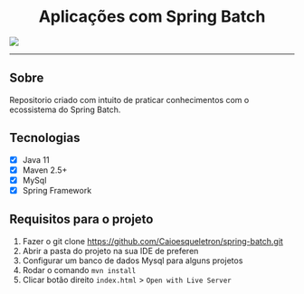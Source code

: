 <h1 align="center">
Aplicações com Spring Batch
</h1>
<img src="https://github.com/Caioesqueletron/spring-batch/assets/54816901/5e8e4b1c-b1c4-4b41-a537-20117fba2592"/>

<hr>

## Sobre
Repositorio criado com intuito de praticar conhecimentos com o ecossistema do Spring Batch.

## Tecnologias

- [x] Java 11
- [x] Maven 2.5+ 
- [x] MySql
- [x] Spring Framework

## Requisitos para o projeto
1. Fazer o git clone https://github.com/Caioesqueletron/spring-batch.git
2. Abrir a pasta do projeto na sua IDE de preferen
3. Configurar um banco de dados Mysql para alguns projetos
4. Rodar o comando `mvn install`
6. Clicar botão direito `index.html` > `Open with Live Server`
